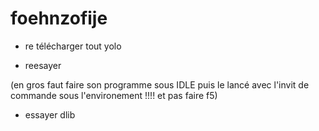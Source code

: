 # foehnzofije



- re télécharger tout yolo

- reesayer

(en gros faut faire son programme sous IDLE puis le lancé avec l'invit de commande sous l'environement !!!! et pas faire f5)

- essayer dlib
